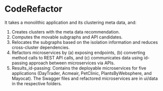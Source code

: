 # CodeRefactor

It takes a monolithic application and its clustering meta data, and:
1. Creates clusters with the meta data recommendation.
2. Computes the movable subgraphs and API candidates.
3. Relocates the subgraphs based on the isolation information and reduces cross-cluster dependencies.
4. Refactors microservices by (a) exposing endpoints, (b) converting method calls to REST API calls, and (c) communicates data using id-passing approach between microservices via APIs.
5. Results_id-passing: Contains the deployable microservices for five applications (DayTrader, Acmeair, PetClinic, PlantsByWebsphere, and Mayocat). The Swagger files and refactored microservices are in ui/data in the respective folders.


